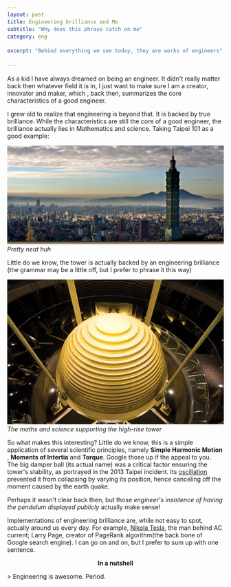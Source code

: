 ```yaml
---
layout: post
title: Engineering brilliance and Me
subtitle: "Why does this phrase catch on me"
category: eng

excerpt: "Behind everything we see today, they are works of engineers"

---
```


As a kid I have always dreamed on being an engineer. It didn't really matter back then whatever field it is in, I just want to make sure I am a creator, innovator and maker, which , back then,  summarizes the core characteristics of a good engineer.

I grew old to realize that engineering is beyond that. It is backed by true brilliance. While the characteristics are still the core of a good engineer, the brilliance actually lies in Mathematics and science. Taking Taipei 101 as a good example:

<div class="full zoomable"><img src="/images/taipei-101.jpg"></div>
<em>Pretty neat huh</em>

Little do we know, the tower is actually backed by an engineering brilliance (the grammar may be a little off, but I prefer to phrase it this way)

<div class="full zoomable"><img src="/images/taipei-101-pendulum.jpg"></div>
<em>The maths and science supporting the high-rise tower</em>

So what makes this interesting? Little do we know, this is a simple application of several scientific principles, namely <strong>Simple Harmonic Motion</strong> , <strong>Moments of Intertia</strong> and <strong>Torque</strong>. Google those up if the appeal to you. The big damper ball (its actual name) was a critical factor ensuring the tower's stability, as portrayed in the 2013 Taipei incident. Its <a target='_blank' href='http://www.youtube.com/watch?v=ohKqE_mwMmo'>oscillation</a> prevented it from collapsing by varying its position, hence canceling off the moment caused by the earth quake.

Perhaps it wasn't clear back then, but those <em>engineer's insistence of having the pendulum displayed publicly</em> actually make sense! 


Implementations of engineering brilliance are, while not easy to spot, actually around us every day. For example, <a target='_blank' href='http://en.wikipedia.org/wiki/Nikola_Tesla'>Nikola Tesla</a>, the man behind AC current; Larry Page, creator of PageRank algorithm(the back bone of Google search engine). I can go on and on, but I prefer to sum up with one sentence.

<p style="text-align : center"><strong>In a nutshell</strong></p>
> Engineering is awesome. Period.
